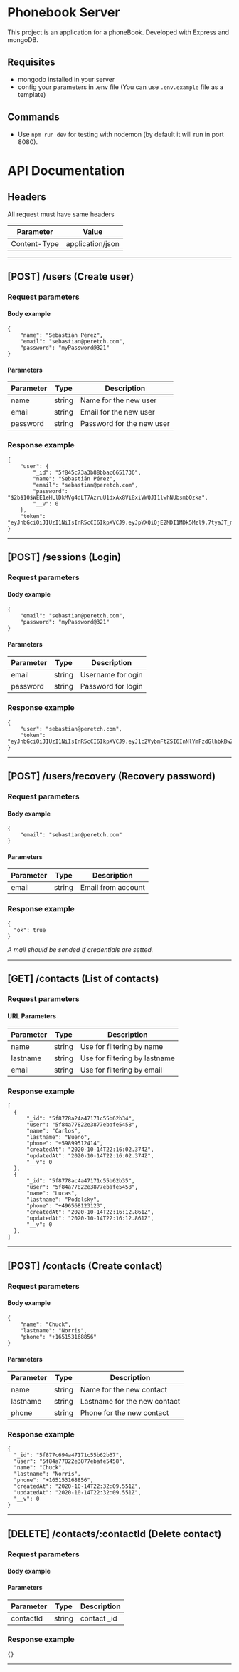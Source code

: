 # Phonebook Server
This project is an application for a phoneBook. Developed with Express and mongoDB.

## Requisites
- mongodb installed in your server
- config your parameters in .env file (You can use `.env.example` file as a template)

## Commands
- Use `npm run dev` for testing with nodemon (by default it will run in port 8080).

# API Documentation

## Headers
All request must have same headers

|Parameter| Value |
|---|---|
|Content-Type|application/json|

---
## [POST] /users (Create user)

### Request parameters
#### Body example
```
{
	"name": "Sebastián Pérez",
	"email": "sebastian@peretch.com",
	"password": "myPassword@321"
}
```
#### Parameters
|Parameter| Type | Description |
|---|---|---|
|name|string|Name for the new user|
|email|string|Email for the new user|
|password|string|Password for the new user|


### Response example
```
{
    "user": {
        "_id": "5f845c73a3b88bbac6651736",
        "name": "Sebastián Pérez",
        "email": "sebastian@peretch.com",
        "password": "$2b$10$WEE1eHLlDkMVg4dLT7AzruU1dxAx8Vi8xiVWQJI1lwhNUbsmbQzka",
        "__v": 0
    },
    "token": "eyJhbGciOiJIUzI1NiIsInR5cCI6IkpXVCJ9.eyJpYXQiOjE2MDI1MDk5Mzl9.7tyaJT_mMgAzaCF8KYXeT6mG5iMaqT1kRn3l9UWrBDM"
}
```

---
## [POST] /sessions (Login)

### Request parameters
#### Body example
```
{
	"email": "sebastian@peretch.com",
	"password": "myPassword@321"
}
```

#### Parameters
|Parameter| Type | Description |
|---|---|---|
|email|string|Username for ogin|
|password|string|Password for login|

### Response example
```
{
    "user": "sebastian@peretch.com",
    "token": "eyJhbGciOiJIUzI1NiIsInR5cCI6IkpXVCJ9.eyJ1c2VybmFtZSI6InNlYmFzdGlhbkBwZXJldGNoLmNvbSIsImlhdCI6MTYwMjUwOTI0OH0.0yI2rySNfwX_GifY35sriyO90UCcBikoGG0ebwdLWqs"
}
```


---
## [POST] /users/recovery (Recovery password)


### Request parameters
#### Body example
```
{
	"email": "sebastian@peretch.com"
}
```
#### Parameters
|Parameter| Type | Description |
|---|---|---|
|email|string|Email from account|


### Response example
```
{
  "ok": true
}
```
_A mail should be sended if credentials are setted._


---
## [GET] /contacts (List of contacts)

### Request parameters

#### URL Parameters
|Parameter| Type | Description |
|---|---|---|
|name|string|Use for filtering by name|
|lastname|string|Use for filtering by lastname|
|email|string|Use for filtering by email|


### Response example
```
[
  {
      "_id": "5f8778a24a47171c55b62b34",
      "user": "5f84a77822e3877ebafe5458",
      "name": "Carlos",
      "lastname": "Bueno",
      "phone": "+59899512414",
      "createdAt": "2020-10-14T22:16:02.374Z",
      "updatedAt": "2020-10-14T22:16:02.374Z",
      "__v": 0
  },
  {
      "_id": "5f8778ac4a47171c55b62b35",
      "user": "5f84a77822e3877ebafe5458",
      "name": "Lucas",
      "lastname": "Podolsky",
      "phone": "+496568123123",
      "createdAt": "2020-10-14T22:16:12.861Z",
      "updatedAt": "2020-10-14T22:16:12.861Z",
      "__v": 0
  },
]
```
---
## [POST] /contacts (Create contact)

### Request parameters
#### Body example
```
{
	"name": "Chuck",
	"lastname": "Norris",
	"phone": "+165153168856"
}
```
#### Parameters
|Parameter| Type | Description |
|---|---|---|
|name|string|Name for the new contact|
|lastname|string|Lastname for the new contact|
|phone|string|Phone for the new contact|


### Response example
```
{
  "_id": "5f877c694a47171c55b62b37",
  "user": "5f84a77822e3877ebafe5458",
  "name": "Chuck",
  "lastname": "Norris",
  "phone": "+165153168856",
  "createdAt": "2020-10-14T22:32:09.551Z",
  "updatedAt": "2020-10-14T22:32:09.551Z",
  "__v": 0
}
```
---
## [DELETE] /contacts/:contactId (Delete contact)

### Request parameters
#### Body example

#### Parameters
|Parameter| Type | Description |
|---|---|---|
|contactId|string|contact _id|

### Response example
```
{}
```
---
